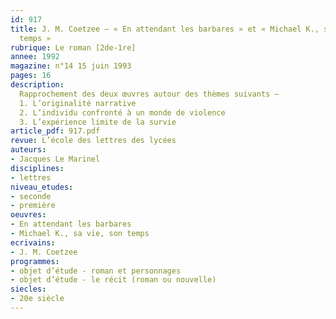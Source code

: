 ```yaml
---
id: 917
title: J. M. Coetzee – « En attendant les barbares » et « Michael K., sa vie, son
  temps »
rubrique: Le roman [2de-1re]
annee: 1992
magazine: n°14 15 juin 1993
pages: 16
description: 
  Rapprochement des deux œuvres autour des thèmes suivants – 
  1. L’originalité narrative
  2. L’individu confronté à un monde de violence
  3. L’expérience limite de la survie
article_pdf: 917.pdf
revue: L’école des lettres des lycées
auteurs:
- Jacques Le Marinel
disciplines:
- lettres
niveau_etudes:
- seconde
- première
oeuvres:
- En attendant les barbares
- Michael K., sa vie, son temps
ecrivains:
- J. M. Coetzee
programmes:
- objet d’étude - roman et personnages
- objet d’étude - le récit (roman ou nouvelle)
siecles:
- 20e siècle
---
```

